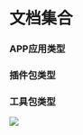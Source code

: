 #  文档集合

### APP应用类型

### 插件包类型

### 工具包类型

![](http://www.plantuml.com/plantuml/proxy?cache=no&src=https://huos3203.github.io/iDocs/uml/opinion-wbs.uml)
